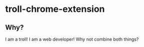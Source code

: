 # troll-chrome-extension

## Why?

I am a troll! I am a web developer!
Why not combine both things?
    
